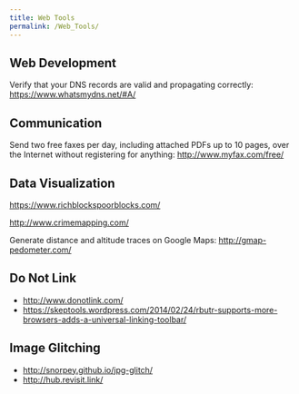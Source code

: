 ```yaml
---
title: Web Tools
permalink: /Web_Tools/
---
```


Web Development
---------------

Verify that your DNS records are valid and propagating correctly: <https://www.whatsmydns.net/#A/>

Communication
-------------

Send two free faxes per day, including attached PDFs up to 10 pages, over the Internet without registering for anything: <http://www.myfax.com/free/>

Data Visualization
------------------

<https://www.richblockspoorblocks.com/>

<http://www.crimemapping.com/>

Generate distance and altitude traces on Google Maps: <http://gmap-pedometer.com/>

Do Not Link
-----------

-   <http://www.donotlink.com/>
-   <https://skeptools.wordpress.com/2014/02/24/rbutr-supports-more-browsers-adds-a-universal-linking-toolbar/>

Image Glitching
---------------

-   <http://snorpey.github.io/jpg-glitch/>
-   <http://hub.revisit.link/>
